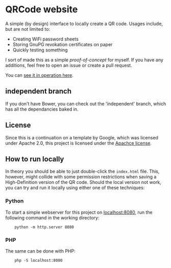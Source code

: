 # QRCode website

A simple (by design) interface to locally create a QR code. Usages include, but
are not limited to:

 - Creating WiFi password sheets
 - Storing GnuPG revokation certificates on paper
 - Quickly testing something

I sort of made this as a simple *proof-of-concept* for myself. If you have any
additions, feel free to open an issue or create a pull request.

You can [see it in operation here](http://roelofr.github.io/qrcode-web/).

## independent branch
If you don't have Bower, you can check out the 'independent' branch, which has
all the dependancies baked in.

## License
Since this is a continuation on a template by Google, which was licensed under
Apache 2.0, this project is licensed under the [Apachce license](LICENSE).

## How to run locally

In theory you should be able to just double-click the `index.html` file. This,
however, might collide with some permission restrictions when saving a High-Definition
version of the QR code. Should the local version not work, you can try and run
it locally using either one of these techniques:

### Python

To start a simple webserver for this project on
[localhost:8080](http://localhost:8080/), run the following command in the
working directory:
```
    python -m http.server 8080
```

### PHP

The same can be done with PHP:

```
    php -S localhost:8080
```



